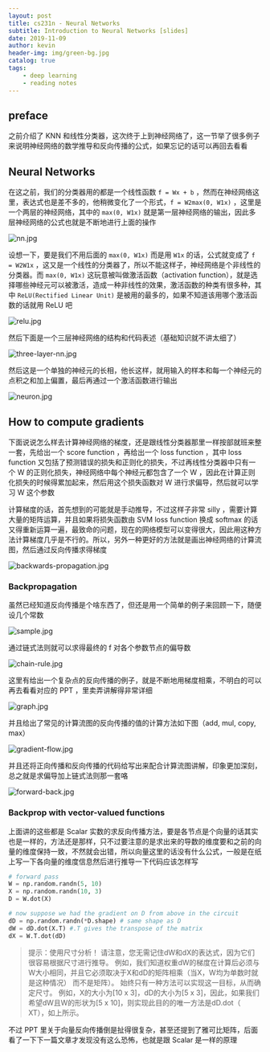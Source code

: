 ```yaml
---
layout: post
title: cs231n - Neural Networks
subtitle: Introduction to Neural Networks [slides]
date: 2019-11-09
author: kevin
header-img: img/green-bg.jpg
catalog: true
tags:
    - deep learning
    - reading notes
---
```




## preface



之前介绍了 KNN 和线性分类器，这次终于上到神经网络了，这一节举了很多例子来说明神经网络的数学推导和反向传播的公式，如果忘记的话可以再回去看看



## Neural Networks



在这之前，我们的分类器用的都是一个线性函数 `f = Wx + b` ，然而在神经网络这里，表达式也是差不多的，他稍微变化了一个形式，`f = W2max(0, W1x)` ，这里是一个两层的神经网络，其中的 `max(0, W1x)` 就是第一层神经网络的输出，因此多层神经网络的公式也就是不断地进行上面的操作

![nn.jpg](https://i.loli.net/2019/12/22/BDl2onVMLh4ONqb.jpg)

设想一下，要是我们不用后面的 `max(0, W1x)` 而是用 `W1x` 的话，公式就变成了 `f = W2W1x` ，这又是一个线性的分类器了，所以不能这样子，神经网络是个非线性的分类器。而 `max(0, W1x)` 这玩意被叫做激活函数（activation function），就是选择哪些神经元可以被激活，造成一种非线性的效果，激活函数的种类有很多种，其中 `ReLU(Rectified Linear Unit)` 是被用的最多的，如果不知道该用哪个激活函数的话就用 ReLU 吧



![relu.jpg](https://i.loli.net/2019/12/23/nRti8DZLGkOQaWy.jpg)



然后下面是一个三层神经网络的结构和代码表述（基础知识就不讲太细了）

![three-layer-nn.jpg](https://i.loli.net/2019/12/23/291EWgOzp5Ni6DJ.jpg)



然后这是一个单独的神经元的长相，他长这样，就用输入的样本和每一个神经元的点积之和加上偏置，最后再通过一个激活函数进行输出

![neuron.jpg](https://i.loli.net/2019/12/23/EfnS4lDTuv6a2VO.jpg)



## How to compute gradients



下面说说怎么样去计算神经网络的梯度，还是跟线性分类器那里一样按部就班来整一套，先给出一个 score function ，再给出一个 loss function ，其中 loss function 又包括了预测错误的损失和正则化的损失，不过再线性分类器中只有一个 W 的正则化损失，神经网络中每个神经元都包含了一个 W ，因此在计算正则化损失的时候得累加起来，然后用这个损失函数对 W 进行求偏导，然后就可以学习 W 这个参数



计算梯度的话，首先想到的可能就是手动推导，不过这样子非常 silly ，需要计算大量的矩阵运算，并且如果将损失函数由 SVM loss function 换成 softmax 的话又得重新运算一遍，最致命的问题，现在的网络模型可以变得很大，因此用这种方法计算梯度几乎是不行的。所以，另外一种更好的方法就是画出神经网络的计算流图，然后通过反向传播求得梯度

![backwards-propagation.jpg](https://i.loli.net/2019/12/23/krnJg52xWNyA63G.jpg)



### Backpropagation



虽然已经知道反向传播是个啥东西了，但还是用一个简单的例子来回顾一下，随便设几个常数

![sample.jpg](https://i.loli.net/2019/12/23/IixZ6tsKV8A2WBq.jpg)

通过链式法则就可以求得最终的 f 对各个参数节点的偏导数

![chain-rule.jpg](https://i.loli.net/2019/12/23/N6gHM8PWmJCZLI9.jpg)



这里有给出一个复杂点的反向传播的例子，就是不断地用梯度相乘，不明白的可以再去看看对应的 PPT ，里卖弄讲解得非常详细

![graph.jpg](https://i.loli.net/2019/12/23/AspkdU1bKcLXeiO.jpg)



并且给出了常见的计算流图的反向传播的值的计算方法如下图（add, mul, copy, max）



![gradient-flow.jpg](https://i.loli.net/2019/12/23/eKlFxwRcBAGdvOt.jpg)



并且还将正向传播和反向传播的代码给写出来配合计算流图讲解，印象更加深刻，总之就是求偏导加上链式法则那一套咯

![forward-back.jpg](https://i.loli.net/2019/12/23/ARHDqEUyuXZMVY2.jpg)



### Backprop with vector-valued functions



上面讲的这些都是 Scalar 实数的求反向传播方法，要是各节点是个向量的话其实也是一样的，方法还是那样，只不过要注意的是求出来的导数的维度要和之前的向量的维度保持一致，不然就会出错，所以向量这里的话没有什么公式，一般是在纸上写一下各向量的维度信息然后进行推导一下代码应该怎样写

```python
# forward pass
W = np.random.randn(5, 10)
X = np.random.randn(10, 3)
D = W.dot(X)

# now suppose we had the gradient on D from above in the circuit
dD = np.random.randn(*D.shape) # same shape as D
dW = dD.dot(X.T) #.T gives the transpose of the matrix
dX = W.T.dot(dD)
```



> 提示：使用尺寸分析！ 请注意，您无需记住dW和dX的表达式，因为它们很容易根据尺寸进行推导。 例如，我们知道权重dW的梯度在计算后必须与W大小相同，并且它必须取决于X和dD的矩阵相乘（当X，W均为单数时就是这种情况） 而不是矩阵）。 始终只有一种方法可以实现这一目标，从而确定尺寸。 例如，X的大小为[10 x 3]，dD的大小为[5 x 3]，因此，如果我们希望dW且W的形状为[5 x 10]，则实现此目的的唯一方法是dD.dot（ XT），如上所示。



不过 PPT 里关于向量反向传播倒是扯得很复杂，甚至还提到了雅可比矩阵，后面看了一下下一篇文章才发现没有这么恐怖，也就是跟 Scalar 是一样的原理